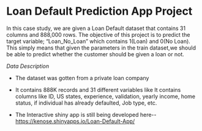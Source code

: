 # Loan Default Prediction App Project
In this case study, we are given a Loan Default dataset that contains 31 columns and 888,000 rows. 
The objective of this project is to predict the target variable; “Loan_No_Loan” which contains 1(Loan) and 0(No Loan).
This simply means that given the parameters in the train dataset,we should be able to predict whether the customer 
should be given a loan or not.

*Data Description*
- The dataset was gotten from a private loan company
- It contains 888K records and 31 different variables like It contains columns like ID, 
US states, experience, validation, yearly income, home status, 
if individual has already defaulted, Job type, etc.

 
- The Interactive shiny app is still being developed here--https://kenose.shinyapps.io/Loan-Default-App/
